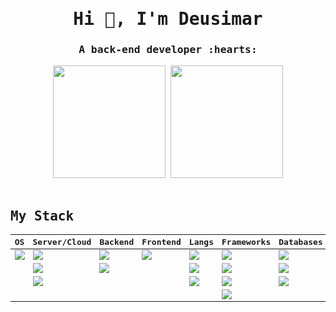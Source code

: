 <samp>
  <h1 align="center">Hi 👋, I'm Deusimar</h1>
  <h3 align="center">A back-end developer :hearts:</h3>
  
<div align="center">
  <img height="180em" src="https://github-readme-stats.vercel.app/api?username=deusimardamiao&show_icons=true&theme=buefy "/>

  <img height="180em" src="https://github-readme-stats.vercel.app/api/top-langs/?username=deusimardamiao&layout=compact&theme=buefy "/>
</div>

<br>

## My Stack

|OS|Server/Cloud|Backend|Frontend|Langs|Frameworks|Databases|
|---|---|---|---|---|---|---|
|<img src="https://img.shields.io/badge/Linux-FCC624?style=for-the-badge&logo=linux&logoColor=black" />|<img src="https://img.shields.io/badge/AWS-ff9900?style=for-the-badge&logo=amazon&logoColor=white" />|<img src="https://img.shields.io/badge/Python-2b5b84?style=for-the-badge&logo=python&logoColor=white" />|<img src="https://img.shields.io/badge/React-20232A?style=for-the-badge&logo=react&logoColor=61DAFB" />|<img src="https://img.shields.io/badge/C-00599C?style=for-the-badge&logo=c&logoColor=white" />|<img src="https://img.shields.io/badge/Next.js-20232A?style=for-the-badge&logo=next.js&logoColor=white" />|<img src="https://img.shields.io/badge/MySQL-00000F?style=for-the-badge&logo=mysql&logoColor=white" />|
||<img src="https://img.shields.io/badge/Docker-022044?style=for-the-badge&logo=docker&logoColor=white" />|<img src="https://img.shields.io/badge/Node.js-43853D?style=for-the-badge&logo=node.js&logoColor=white" />||<img src="https://img.shields.io/badge/Typescript-3178c6?style=for-the-badge&logo=typescript&logoColor=white" />|<img src ="https://img.shields.io/badge/NestJS-ea2845?style=for-the-badge&logo=nestjs&logoColor=white" />|<img src="https://img.shields.io/badge/PostgreSQL-316192?style=for-the-badge&logo=postgresql&logoColor=white" />|
||<img src="https://img.shields.io/badge/Huawei-C7020B?style=for-the-badge&logo=huawei&logoColor=white" />|||<img src="https://img.shields.io/badge/Javascript-F7DF1E?style=for-the-badge&logo=javascript&logoColor=black" />|<img src="https://img.shields.io/badge/Express.js-43853D?style=for-the-badge&logo=express&logoColor=white" />|<img src="https://img.shields.io/badge/MongoDB-4EA94B?style=for-the-badge&logo=mongodb&logoColor=white" />|
||||||<img src="https://img.shields.io/badge/Flask-000000?style=for-the-badge&logo=flask&logoColor=white" />||||||

</samp>
